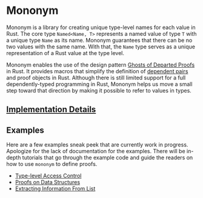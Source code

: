 # Mononym

Mononym is a library for creating unique type-level names for each value in Rust. The core type `Named<Name, T>` represents a named value of type `T` with a unique type `Name` as its name. Mononym guarantees that there can be no two values with the same name. With that, the `Name` type serves as a unique representation of a Rust value at the type level.

Mononym enables the use of the design pattern [Ghosts of Departed Proofs](https://kataskeue.com/gdp.pdf) in Rust. It provides macros that simplify the definition of [dependent pairs](https://docs.idris-lang.org/en/latest/tutorial/typesfuns.html#dependent-pairs) and proof objects in Rust. Although there is still limited support for a full dependently-typed programming in Rust, Mononym helps us move a small step toward that direction by making it possible to refer to values in types.

## [Implementation Details](./docs/implementation.md)

## Examples

Here are a few examples sneak peek that are currently work in progress. Apologize for the lack of documentation for the examples. There will be in-depth tutorials that go through the example code and guide the readers on how to use `mononym` to define proofs.

- [Type-level Access Control](./examples/access_control.rs)
- [Proofs on Data Structures](./examples/data_structures.rs)
- [Extracting Information From List](./examples/list.rs)
